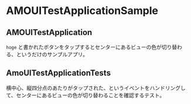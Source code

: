 AMOUITestApplicationSample
==========================

## AMOUITestApplication
`hoge` と書かれたボタンをタップするとセンターにあるビューの色が切り替わる、というだけのサンプルアプリ。

## AmoUITestApplicationTests
横中心、縦四分点のあたりがタップされた、というイベントをハンドリングして、センターにあるビューの色が切り替わることを確認するテスト。
